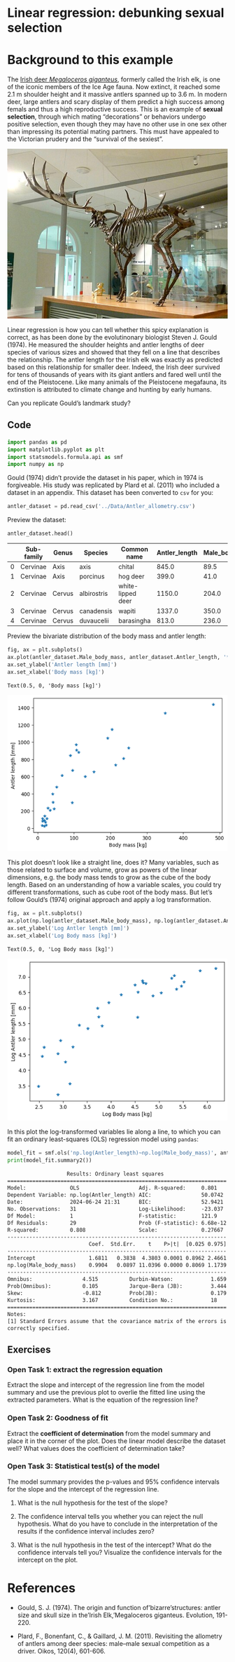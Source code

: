 # Linear regression: debunking sexual selection


# Background to this example

The [Irish deer *Megaloceros
giganteus*](https://en.wikipedia.org/wiki/Irish_elk), formerly called
the Irish elk, is one of the iconic members of the Ice Age fauna. Now
extinct, it reached some 2.1 m shoulder height and it massive antlers
spanned up to 3.6 m. In modern deer, large antlers and scary display of
them predict a high success among femals and thus a high reproductive
success. This is an example of **sexual selection**, through which
mating “decorations” or behaviors undergo positive selection, even
though they may have no other use in one sex other than impressing its
potential mating partners. This must have appealed to the Victorian
prudery and the “survival of the sexiest”.

<img src="../Img/512px-Leeds_City_Museum,_Irish_Elk.jpg"
data-fig-alt="Irish elk skeleton from 1862, exhibited in Leeds City MuseumStorye book, CC BY-SA 4.0 &lt;https://creativecommons.org/licenses/by-sa/4.0&gt;, via Wikimedia Commons"
alt="Irish elk skeleton from 1862, exhibited in Leeds City MuseumStorye book, CC BY-SA 4.0 https://creativecommons.org/licenses/by-sa/4.0, via Wikimedia Commons" />

Linear regression is how you can tell whether this spicy explanation is
correct, as has been done by the evolutinonary biologist Steven J. Gould
(1974). He measured the shoulder heights and antler lengths of deer
species of various sizes and showed that they fell on a line that
describes the relationship. The antler length for the Irish elk was
exactly as predicted based on this relationship for smaller deer.
Indeed, the Irish deer survived for tens of thousands of years with its
giant antlers and fared well until the end of the Pleistocene. Like many
animals of the Pleistocene megafauna, its extinstion is attributed to
climate change and hunting by early humans.

Can you replicate Gould’s landmark study?

## Code

``` python
import pandas as pd
import matplotlib.pyplot as plt
import statsmodels.formula.api as smf
import numpy as np
```

Gould (1974) didn’t provide the dataset in his paper, which in 1974 is
forgiveable. His study was replicated by Plard et al. (2011) who
included a dataset in an appendix. This dataset has been converted to
`csv` for you:

``` python
antler_dataset = pd.read_csv('../Data/Antler_allometry.csv')
```

Preview the dataset:

``` python
antler_dataset.head()
```

<div>
<style scoped>
    .dataframe tbody tr th:only-of-type {
        vertical-align: middle;
    }
&#10;    .dataframe tbody tr th {
        vertical-align: top;
    }
&#10;    .dataframe thead th {
        text-align: right;
    }
</style>

|  | Sub-family | Genus | Species | Common name | Antler_length | Male_body_mass | Female_body_mass |
|----|----|----|----|----|----|----|----|
| 0 | Cervinae | Axis | axis | chital | 845.0 | 89.5 | 39.0 |
| 1 | Cervinae | Axis | porcinus | hog deer | 399.0 | 41.0 | 31.0 |
| 2 | Cervinae | Cervus | albirostris | white-lipped deer | 1150.0 | 204.0 | 125.0 |
| 3 | Cervinae | Cervus | canadensis | wapiti | 1337.0 | 350.0 | 250.0 |
| 4 | Cervinae | Cervus | duvaucelii | barasingha | 813.0 | 236.0 | 145.0 |

</div>

Preview the bivariate distribution of the body mass and antler length:

``` python
fig, ax = plt.subplots()
ax.plot(antler_dataset.Male_body_mass, antler_dataset.Antler_length, '*')
ax.set_ylabel('Antler length [mm]')
ax.set_xlabel('Body mass [kg]')
```

    Text(0.5, 0, 'Body mass [kg]')

![](GettingStarted_files/figure-commonmark/cell-5-output-2.png)

This plot doesn’t look like a straight line, does it? Many variables,
such as those related to surface and volume, grow as powers of the
linear dimensions, e.g. the body mass tends to grow as the cube of the
body length. Based on an understanding of how a variable scales, you
could try different transformations, such as cube root of the body mass.
But let’s follow Gould’s (1974) original approach and apply a log
transformation.

``` python
fig, ax = plt.subplots()
ax.plot(np.log(antler_dataset.Male_body_mass), np.log(antler_dataset.Antler_length), '*')
ax.set_ylabel('Log Antler length [mm]')
ax.set_xlabel('Log Body mass [kg]')
```

    Text(0.5, 0, 'Log Body mass [kg]')

![](GettingStarted_files/figure-commonmark/cell-6-output-2.png)

In this plot the log-transformed variables lie along a line, to which
you can fit an ordinary least-squares (OLS) regression model using
`pandas`:

``` python
model_fit = smf.ols('np.log(Antler_length)~np.log(Male_body_mass)', antler_dataset).fit()
print(model_fit.summary2())
```

                       Results: Ordinary least squares
    ======================================================================
    Model:              OLS                   Adj. R-squared:     0.801   
    Dependent Variable: np.log(Antler_length) AIC:                50.0742 
    Date:               2024-06-24 21:31      BIC:                52.9421 
    No. Observations:   31                    Log-Likelihood:     -23.037 
    Df Model:           1                     F-statistic:        121.9   
    Df Residuals:       29                    Prob (F-statistic): 6.68e-12
    R-squared:          0.808                 Scale:              0.27667 
    ----------------------------------------------------------------------
                              Coef.  Std.Err.    t    P>|t|  [0.025 0.975]
    ----------------------------------------------------------------------
    Intercept                 1.6811   0.3838  4.3803 0.0001 0.8962 2.4661
    np.log(Male_body_mass)    0.9904   0.0897 11.0396 0.0000 0.8069 1.1739
    ----------------------------------------------------------------------
    Omnibus:                4.515          Durbin-Watson:            1.659
    Prob(Omnibus):          0.105          Jarque-Bera (JB):         3.444
    Skew:                   -0.812         Prob(JB):                 0.179
    Kurtosis:               3.167          Condition No.:            18   
    ======================================================================
    Notes:
    [1] Standard Errors assume that the covariance matrix of the errors is
    correctly specified.

## Exercises

### Open Task 1: extract the regression equation

Extract the slope and intercept of the regression line from the model
summary and use the previous plot to overlie the fitted line using the
extracted parameters. What is the equation of the regression line?

### Open Task 2: Goodness of fit

Extract the **coefficient of determination** from the model summary and
place it in the corner of the plot. Does the linear model describe the
dataset well? What values does the coefficient of determination take?

### Open Task 3: Statistical test(s) of the model

The model summary provides the p-values and 95% confidence intervals for
the slope and the intercept of the regression line.

1.  What is the null hypothesis for the test of the slope?

2.  The confidence interval tells you whether you can reject the null
    hypothesis. What do you have to conclude in the interpretation of
    the results if the confidence interval includes zero?

3.  What is the null hypothesis in the test of the intercept? What do
    the confidence intervals tell you? Visualize the confidence
    intervals for the intercept on the plot.

# References

- Gould, S. J. (1974). The origin and function of’bizarre’structures:
  antler size and skull size in the’Irish Elk,’Megaloceros giganteus.
  Evolution, 191-220.

- Plard, F., Bonenfant, C., & Gaillard, J. M. (2011). Revisiting the
  allometry of antlers among deer species: male–male sexual competition
  as a driver. Oikos, 120(4), 601-606.
